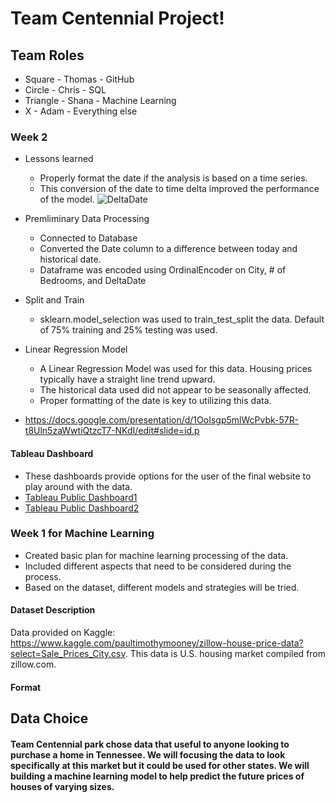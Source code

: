 # Team Centennial Project!

## Team Roles
* Square - Thomas - GitHub
* Circle - Chris - SQL
* Triangle - Shana - Machine Learning
* X - Adam - Everything else



### Week 2
* Lessons learned
	* Properly format the date if the analysis is based on a time series.
	* This conversion of the date to time delta improved the performance of the model. 
![DeltaDate](https://github.com/trallen09/team_centennial_park/blob/main/images/DeltaDate2.png)

* Premliminary Data Processing
	* Connected to Database
	* Converted the Date column to a difference between today and historical date.
	* Dataframe was encoded using OrdinalEncoder on City, # of Bedrooms, and DeltaDate
* Split and Train
	* sklearn.model_selection was used to train_test_split the data. Default of 75% training and 25% testing was used.
* Linear Regression Model
	* A Linear Regression Model was used for this data. Housing prices typically have a straight line trend upward.
	* The historical data used did not appear to be seasonally affected.
	* Proper formatting of the date is key to utilizing this data.

* https://docs.google.com/presentation/d/1OoIsgp5mlWcPvbk-57R-t8Uln5zaWwtiQtzcT7-NKdI/edit#slide=id.p

#### Tableau Dashboard
* These dashboards provide options for the user of the final website to play around with the data.
* [Tableau Public Dashboard1](https://public.tableau.com/views/TNHousingForecastandMap/TN_House_Forecast?:language=en-US&publish=yes&:display_count=n&:origin=viz_share_link)
* [Tableau Public Dashboard2](https://public.tableau.com/views/TNCountyPrices/CountiesDash?:language=en-US&publish=yes&:display_count=n&:origin=viz_share_link)

### Week 1 for Machine Learning
* Created basic plan for machine learning processing of the data.
* Included different aspects that need to be considered during the process.
* Based on the dataset, different models and strategies will be tried.

#### Dataset Description
Data provided on Kaggle: https://www.kaggle.com/paultimothymooney/zillow-house-price-data?select=Sale_Prices_City.csv. This data is U.S. housing market compiled from zillow.com.   
#### Format


## Data Choice

#### Team Centennial park chose data that useful to anyone looking to purchase a home in Tennessee. We will focusing the data to look specifically at this market but it could be used for other states. We will building a machine learning model to help predict the future prices of houses of varying sizes.
